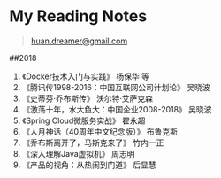 # My Reading Notes

> huan.dreamer@gmail.com

##2018

1. 《Docker技术入门与实践》 杨保华  等
2. 《腾讯传1998-2016：中国互联网公司计划论》 吴晓波
3. 《史蒂芬·乔布斯传》 沃尔特·艾萨克森
4. 《激荡十年，水大鱼大：中国企业2008-2018》 吴晓波
5. 《Spring Cloud微服务实战》 翟永超
6. 《人月神话（40周年中文纪念版）》 布鲁克斯
7. 《乔布斯离开了，马斯克来了》 竹内一正
8. 《深入理解Java虚拟机》 周志明
9. 《产品的视角：从热闹到门道》 后显慧